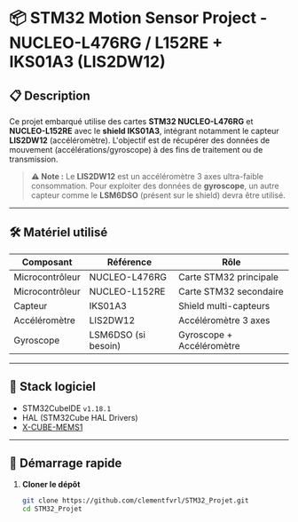 # 📦 STM32 Motion Sensor Project - NUCLEO-L476RG / L152RE + IKS01A3 (LIS2DW12)

## 📋 Description

Ce projet embarqué utilise des cartes **STM32 NUCLEO-L476RG** et **NUCLEO-L152RE** avec le **shield IKS01A3**, intégrant notamment le capteur **LIS2DW12** (accéléromètre). L'objectif est de récupérer des données de mouvement (accélérations/gyroscope) à des fins de traitement ou de transmission.

> **⚠️ Note :** Le **LIS2DW12** est un accéléromètre 3 axes ultra-faible consommation. Pour exploiter des données de **gyroscope**, un autre capteur comme le **LSM6DSO** (présent sur le shield) devra être utilisé.

---

## 🛠 Matériel utilisé

| Composant         | Référence         | Rôle                       |
|-------------------|-------------------|----------------------------|
| Microcontrôleur   | NUCLEO-L476RG     | Carte STM32 principale     |
| Microcontrôleur   | NUCLEO-L152RE     | Carte STM32 secondaire     |
| Capteur           | IKS01A3           | Shield multi-capteurs      |
| Accéléromètre     | LIS2DW12          | Accéléromètre 3 axes       |
| Gyroscope         | LSM6DSO (si besoin) | Gyroscope + Accéléromètre |

---

## 🧰 Stack logiciel

- STM32CubeIDE `v1.18.1`
- HAL (STM32Cube HAL Drivers)
- [X-CUBE-MEMS1](https://www.st.com/en/embedded-software/x-cube-mems1.html)

---

## 🚀 Démarrage rapide

1. **Cloner le dépôt**
   ```bash
   git clone https://github.com/clementfvrl/STM32_Projet.git
   cd STM32_Projet
